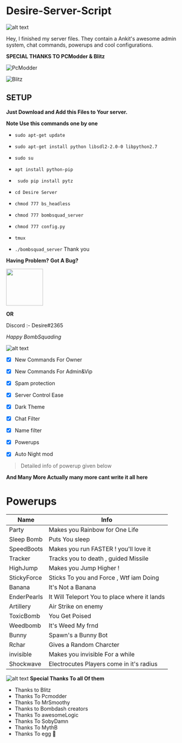 <h1>Desire-Server-Script</h1>

![alt text](https://cdn.discordapp.com/attachments/1009755282265604198/1029657022490230854/1665347382947.jpg)

Hey, I finished my server files. They contain a Ankit's awesome admin system, chat commands, powerups and cool configurations.

**SPECIAL THANKS TO PCModder & Blitz**

![PcModder](https://github.com/Mikahael)

![Blitz](https://github.com/Ayush-Deep)

<h2>SETUP</h2>

**Just Download and Add this Files to Your server.**

**Note Use this commands one by one**

- `sudo apt-get update`
- `sudo apt-get install python libsdl2-2.0-0 libpython2.7`
- `sudo su`
- `apt install python-pip`
- ` sudo pip install pytz`

- `cd Desire Server`
- `chmod 777 bs_headless`
- `chmod 777 bombsquad_server`
- `chmod 777 config.py`
- `tmux`
- `./bombsquad_server`
Thank you

**Having Problem?**
**Got A Bug?**

[<img src="https://cdn.discordapp.com/attachments/1009755282265604198/1029690459985027072/1665567727357.png" width="100"/>](https://discord.gg/gaf4duhfmS)

**OR**

Discord :- Desire#2365

*Happy BombSquading*


![alt text](https://cdn.discordapp.com/attachments/1009755282265604198/1029657021865267212/1665347178606.jpg)


- [x] New Commands For Owner 

- [x] New Commands For Admin&Vip

- [x] Spam protection 

- [x] Server Control Ease 

- [x] Dark Theme

- [x] Chat Filter

- [x] Name filter 

- [x] Powerups

- [x] Auto Night mod

> Detailed info of powerup given below 

**And Many More Actually many more cant write it all here**

# Powerups

| Name | Info |
| -------- |-------- |
|  Party   |Makes you Rainbow for One Life|
|  Sleep Bomb   |Puts You sleep|
|  SpeedBoots   |Makes you run FASTER ! you'll love it   |
|  Tracker   |Tracks you to death , guided Missile|
|  HighJump   |Makes you Jump Higher !   |
|  StickyForce   |Sticks To you and Force , Wtf iam Doing   |
|  Banana   |It's Not a Banana   |
|  EnderPearls   |It Will Teleport You to place where it lands   |
|  Artillery   |Air Strike on enemy   |
|  ToxicBomb   |You Get Poised   |
|  Weedbomb   |It's Weed My frnd   |
|  Bunny   | Spawn's a Bunny Bot   |
|  Rchar   |Gives a Random Charcter   |
|  invisible | Makes you invisible For a while |
|  Shockwave | Electrocutes Players come in it's radius |

![alt text](https://cdn.discordapp.com/attachments/1009755282265604198/1029697925711921172/1665569490233.jpg)
**Special Thanks To all Of them**
- Thanks to Blitz 
- Thanks To Pcmodder 
- Thanks To MrSmoothy
- Thanks to Bombdash creators 
- Thanks To awesomeLogic
- Thanks To SobyDamn
- Thanks To MythB
- Thanks To egg 🥚

